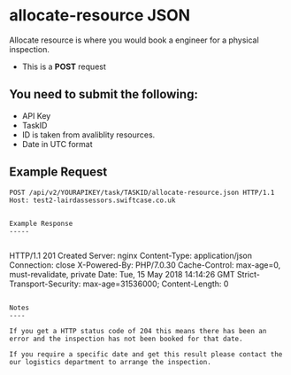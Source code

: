 # allocate-resource JSON

Allocate resource is where you would book a engineer for a physical inspection.

*  This is a **POST** request

You need to submit the following:
---

*  API Key
*  TaskID
*  ID is taken from avaliblity resources.
*  Date in UTC format


Example Request
-----

```
POST /api/v2/YOURAPIKEY/task/TASKID/allocate-resource.json HTTP/1.1
Host: test2-lairdassessors.swiftcase.co.uk
```



```

Example Response
-----


```
HTTP/1.1 201 Created
Server: nginx
Content-Type: application/json
Connection: close
X-Powered-By: PHP/7.0.30
Cache-Control: max-age=0, must-revalidate, private
Date: Tue, 15 May 2018 14:14:26 GMT
Strict-Transport-Security: max-age=31536000;
Content-Length: 0
```

Notes
----

If you get a HTTP status code of 204 this means there has been an error and the inspection has not been booked for that date.

If you require a specific date and get this result please contact the our logistics department to arrange the inspection.

